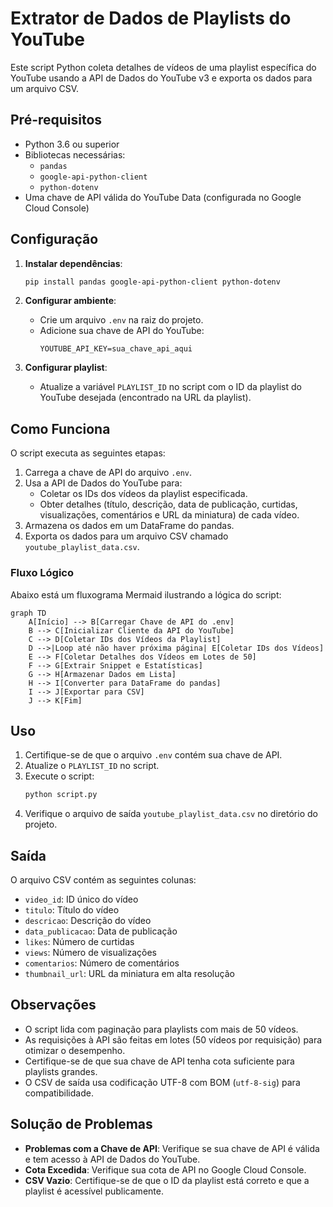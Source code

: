 # Extrator de Dados de Playlists do YouTube

Este script Python coleta detalhes de vídeos de uma playlist específica do YouTube usando a API de Dados do YouTube v3 e exporta os dados para um arquivo CSV.

## Pré-requisitos

- Python 3.6 ou superior
- Bibliotecas necessárias:
  - `pandas`
  - `google-api-python-client`
  - `python-dotenv`
- Uma chave de API válida do YouTube Data (configurada no Google Cloud Console)

## Configuração

1. **Instalar dependências**:
   ```bash
   pip install pandas google-api-python-client python-dotenv
   ```

2. **Configurar ambiente**:
   - Crie um arquivo `.env` na raiz do projeto.
   - Adicione sua chave de API do YouTube:
     ```plaintext
     YOUTUBE_API_KEY=sua_chave_api_aqui
     ```

3. **Configurar playlist**:
   - Atualize a variável `PLAYLIST_ID` no script com o ID da playlist do YouTube desejada (encontrado na URL da playlist).

## Como Funciona

O script executa as seguintes etapas:
1. Carrega a chave de API do arquivo `.env`.
2. Usa a API de Dados do YouTube para:
   - Coletar os IDs dos vídeos da playlist especificada.
   - Obter detalhes (título, descrição, data de publicação, curtidas, visualizações, comentários e URL da miniatura) de cada vídeo.
3. Armazena os dados em um DataFrame do pandas.
4. Exporta os dados para um arquivo CSV chamado `youtube_playlist_data.csv`.

### Fluxo Lógico

Abaixo está um fluxograma Mermaid ilustrando a lógica do script:

```mermaid
graph TD
    A[Início] --> B[Carregar Chave de API do .env]
    B --> C[Inicializar Cliente da API do YouTube]
    C --> D[Coletar IDs dos Vídeos da Playlist]
    D -->|Loop até não haver próxima página| E[Coletar IDs dos Vídeos]
    E --> F[Coletar Detalhes dos Vídeos em Lotes de 50]
    F --> G[Extrair Snippet e Estatísticas]
    G --> H[Armazenar Dados em Lista]
    H --> I[Converter para DataFrame do pandas]
    I --> J[Exportar para CSV]
    J --> K[Fim]
```

## Uso

1. Certifique-se de que o arquivo `.env` contém sua chave de API.
2. Atualize o `PLAYLIST_ID` no script.
3. Execute o script:
   ```bash
   python script.py
   ```
4. Verifique o arquivo de saída `youtube_playlist_data.csv` no diretório do projeto.

## Saída

O arquivo CSV contém as seguintes colunas:
- `video_id`: ID único do vídeo
- `titulo`: Título do vídeo
- `descricao`: Descrição do vídeo
- `data_publicacao`: Data de publicação
- `likes`: Número de curtidas
- `views`: Número de visualizações
- `comentarios`: Número de comentários
- `thumbnail_url`: URL da miniatura em alta resolução

## Observações

- O script lida com paginação para playlists com mais de 50 vídeos.
- As requisições à API são feitas em lotes (50 vídeos por requisição) para otimizar o desempenho.
- Certifique-se de que sua chave de API tenha cota suficiente para playlists grandes.
- O CSV de saída usa codificação UTF-8 com BOM (`utf-8-sig`) para compatibilidade.

## Solução de Problemas

- **Problemas com a Chave de API**: Verifique se sua chave de API é válida e tem acesso à API de Dados do YouTube.
- **Cota Excedida**: Verifique sua cota de API no Google Cloud Console.
- **CSV Vazio**: Certifique-se de que o ID da playlist está correto e que a playlist é acessível publicamente.